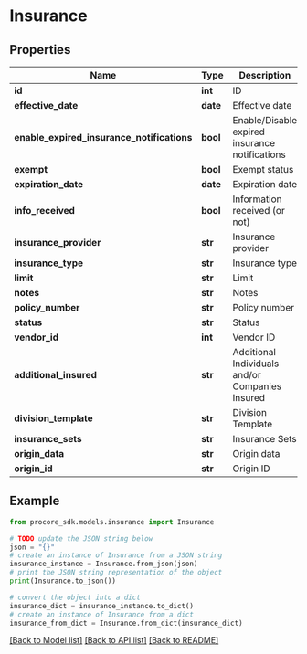 # Insurance


## Properties

Name | Type | Description | Notes
------------ | ------------- | ------------- | -------------
**id** | **int** | ID | [optional] 
**effective_date** | **date** | Effective date | [optional] 
**enable_expired_insurance_notifications** | **bool** | Enable/Disable expired insurance notifications | [optional] 
**exempt** | **bool** | Exempt status | [optional] 
**expiration_date** | **date** | Expiration date | [optional] 
**info_received** | **bool** | Information received (or not) | [optional] 
**insurance_provider** | **str** | Insurance provider | [optional] 
**insurance_type** | **str** | Insurance type | [optional] 
**limit** | **str** | Limit | [optional] 
**notes** | **str** | Notes | [optional] 
**policy_number** | **str** | Policy number | [optional] 
**status** | **str** | Status | [optional] 
**vendor_id** | **int** | Vendor ID | [optional] 
**additional_insured** | **str** | Additional Individuals and/or Companies Insured | [optional] 
**division_template** | **str** | Division Template | [optional] 
**insurance_sets** | **str** | Insurance Sets | [optional] 
**origin_data** | **str** | Origin data | [optional] 
**origin_id** | **str** | Origin ID | [optional] 

## Example

```python
from procore_sdk.models.insurance import Insurance

# TODO update the JSON string below
json = "{}"
# create an instance of Insurance from a JSON string
insurance_instance = Insurance.from_json(json)
# print the JSON string representation of the object
print(Insurance.to_json())

# convert the object into a dict
insurance_dict = insurance_instance.to_dict()
# create an instance of Insurance from a dict
insurance_from_dict = Insurance.from_dict(insurance_dict)
```
[[Back to Model list]](../README.md#documentation-for-models) [[Back to API list]](../README.md#documentation-for-api-endpoints) [[Back to README]](../README.md)


